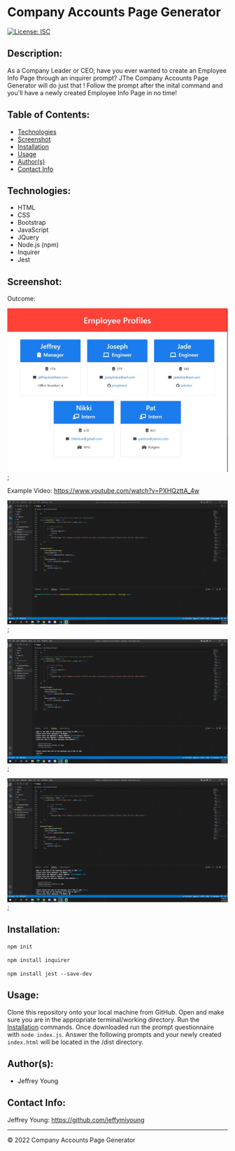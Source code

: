 # Company Accounts Page Generator
[![License: ISC](https://img.shields.io/badge/License-ISC-blue.svg)](https://opensource.org/licenses/ISC)

## Description:
As a Company Leader or CEO, have you ever wanted to create an Employee Info Page through an inquirer prompt? JThe Company Accounts Page Generator will do just that ! Follow the prompt after the inital command and you'll have a newly created Employee Info Page in no time!

## Table of Contents:
* [Technologies](#technologies)
* [Screenshot](#screenshot)
* [Installation](#installation)
* [Usage](#usage)
* [Author(s)](#authors)
* [Contact Info](#contact-info)

## Technologies:
* HTML
* CSS
* Bootstrap
* JavaScript
* JQuery
* Node.js (npm)
* Inquirer
* Jest

## Screenshot:
Outcome:

![This is a screenshot of the finished Employee Page after going through the index.js inquirer prompt.](./assets/Homepage.JPG);


Example Video: https://www.youtube.com/watch?v=PXHQzttA_4w


![This is an example video of the inquirer prompt through index.js.](./assets/giphy-1.gif);

![This is an example video of the inquirer prompt through index.js.](./assets/giphy-2.gif);

![This is an example video of the inquirer prompt through index.js.](./assets/giphy-3.gif);

## Installation:
`npm init`

`npm install inquirer`

`npm install jest --save-dev`

## Usage:
Clone this repository onto your local machine from GitHub. Open and make sure you are in the appropriate terminal/working directory. Run the [Installation](#installation) commands. Once downloaded run the prompt questionnaire with `node index.js`. Answer the following prompts and your newly created `index.html` will be located in the /dist directory.

## Author(s):
* Jeffrey Young

## Contact Info:
Jeffrey Young: https://github.com/jeffymiyoung

---
© 2022 Company Accounts Page Generator

